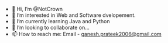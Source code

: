 - 👋 Hi, I’m @NotCrown
- 👀 I’m interested in Web and Software dvelopement.
- 🌱 I’m currently learning Java and Python
- 💞️ I’m looking to collaborate on...
- 📫 How to reach me: Email - ganesh.prateek2006@gmail.com

<!---
NotCrown/NotCrown is a ✨ special ✨ repository because its `README.md` (this file) appears on your GitHub profile.
You can click the Preview link to take a look at your changes.
--->
